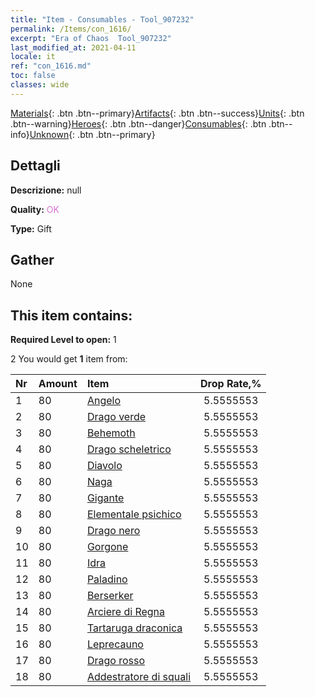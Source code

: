 ```yaml
---
title: "Item - Consumables - Tool_907232"
permalink: /Items/con_1616/
excerpt: "Era of Chaos  Tool_907232"
last_modified_at: 2021-04-11
locale: it
ref: "con_1616.md"
toc: false
classes: wide
---
```

 [Materials](/it/Items/){: .btn .btn--primary}[Artifacts](/it/Items/Artifacts/){: .btn .btn--success}[Units](/it/Items/Units/){: .btn .btn--warning}[Heroes](/it/Items/Heroes/){: .btn .btn--danger}[Consumables](/it/Items/Consumables/){: .btn .btn--info}[Unknown](/it/Items/Unknown/){: .btn .btn--primary}

## Dettagli
 **Descrizione:** null

 **Quality:** <span style="color: #DA70D6">OK</span>

 **Type:** Gift

## Gather

  None

## This item contains:

 **Required Level to open:** 1

 2 You would get **1** item  from:

  | Nr | Amount |     Item    | Drop Rate,% |
  |:---|:-------|:------------|:---------:|
  | 1 | 80 | [Angelo](/it/Items/unt_196/) | 5.5555553 | 
  | 2 | 80 | [Drago verde](/it/Items/unt_205/) | 5.5555553 | 
  | 3 | 80 | [Behemoth](/it/Items/unt_223/) | 5.5555553 | 
  | 4 | 80 | [Drago scheletrico](/it/Items/unt_214/) | 5.5555553 | 
  | 5 | 80 | [Diavolo](/it/Items/unt_232/) | 5.5555553 | 
  | 6 | 80 | [Naga](/it/Items/unt_240/) | 5.5555553 | 
  | 7 | 80 | [Gigante](/it/Items/unt_241/) | 5.5555553 | 
  | 8 | 80 | [Elementale psichico](/it/Items/unt_267/) | 5.5555553 | 
  | 9 | 80 | [Drago nero](/it/Items/unt_250/) | 5.5555553 | 
  | 10 | 80 | [Gorgone](/it/Items/unt_257/) | 5.5555553 | 
  | 11 | 80 | [Idra](/it/Items/unt_259/) | 5.5555553 | 
  | 12 | 80 | [Paladino](/it/Items/unt_197/) | 5.5555553 | 
  | 13 | 80 | [Berserker](/it/Items/unt_224/) | 5.5555553 | 
  | 14 | 80 | [Arciere di Regna](/it/Items/unt_274/) | 5.5555553 | 
  | 15 | 80 | [Tartaruga draconica](/it/Items/unt_278/) | 5.5555553 | 
  | 16 | 80 | [Leprecauno](/it/Items/unt_270/) | 5.5555553 | 
  | 17 | 80 | [Drago rosso](/it/Items/unt_251/) | 5.5555553 | 
  | 18 | 80 | [Addestratore di squali](/it/Items/unt_281/) | 5.5555553 | 
